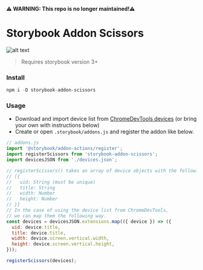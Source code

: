 **:warning: WARNING: This repo is no longer maintained!:warning:**

# Storybook Addon Scissors

![alt text](https://raw.githubusercontent.com/PeterPanen/storybook-addon-scissors/master/assets/screenshot.png 'screenshot')

> Requires storybook version 3+

### Install

```javascript
npm i -D storybook-addon-scissors
```

### Usage

* Download and import device list from [ChromeDevTools devices](https://github.com/ChromeDevTools/devtools-frontend/blob/master/front_end/emulated_devices/module.json) (or bring your own with instructions below)
* Create or open `.storybook/addons.js` and register the addon like below.

```javascript
// addons.js
import '@storybook/addon-actions/register';
import registerScissors from 'storybook-addon-scissors';
import devicesJSON from './devices.json';

// registerScissors() takes an array of device objects with the following signature:
// [{
//   uid: String (must be unique)
//   title: String
//   width: Number
//   height: Number
// }]
// In the case of using the device list from ChromeDevTools,
// we can map them the following way.
const devices = devicesJSON.extensions.map(({ device }) => ({
  uid: device.title,
  title: device.title,
  width: device.screen.vertical.width,
  height: device.screen.vertical.height,
}));

registerScissors(devices);
```

